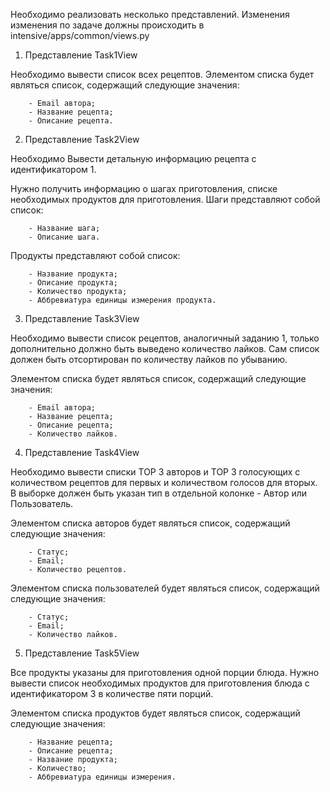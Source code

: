 Необходимо реализовать несколько представлений. Изменения изменения по задаче должны происходить в intensive/apps/common/views.py

1. Представление Task1View

Необходимо вывести список всех рецептов. Элементом списка будет являться список, содержащий следующие значения:

        - Email автора;
        - Название рецепта;
        - Описание рецепта.

2. Представление Task2View


Необходимо Вывести детальную информацию рецепта с идентификатором 1.

Нужно получить информацию о шагах приготовления, списке необходимых продуктов для приготовления.
Шаги представляют собой список:

        - Название шага;
        - Описание шага.

Продукты представляют собой список:

        - Название продукта;
        - Описание продукта;
        - Количество продукта;
        - Аббревиатура единицы измерения продукта.

3. Представление Task3View

Необходимо вывести список рецептов, аналогичный заданию 1, только дополнительно должно быть выведено количество лайков. Сам
список должен быть отсортирован по количеству лайков по убыванию.

Элементом списка будет являться список, содержащий следующие значения:

        - Email автора;
        - Название рецепта;
        - Описание рецепта;
        - Количество лайков.

4. Представление Task4View

Необходимо вывести списки TOP 3 авторов и TOP 3 голосующих с количеством рецептов для первых и количеством
голосов для вторых. В выборке должен быть указан тип в отдельной колонке - Автор или Пользователь.

Элементом списка авторов будет являться список, содержащий следующие значения:

        - Статус;
        - Email;
        - Количество рецептов.

Элементом списка пользователей будет являться список, содержащий следующие значения:

        - Статус;
        - Email;
        - Количество лайков.

5. Представление Task5View

Все продукты указаны для приготовления одной порции блюда. Нужно вывести список необходимых продуктов для
    приготовления блюда с идентификатором 3 в количестве пяти порций.

Элементом списка продуктов будет являться список, содержащий следующие значения:

        - Название рецепта;
        - Описание рецепта;
        - Название продукта;
        - Количество;
        - Аббревиатура единицы измерения.